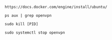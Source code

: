 ```
https://docs.docker.com/engine/install/ubuntu/
```


```
ps aux | grep openvpn
```

```
sudo kill [PID]
```

```
sudo systemctl stop openvpn
```
